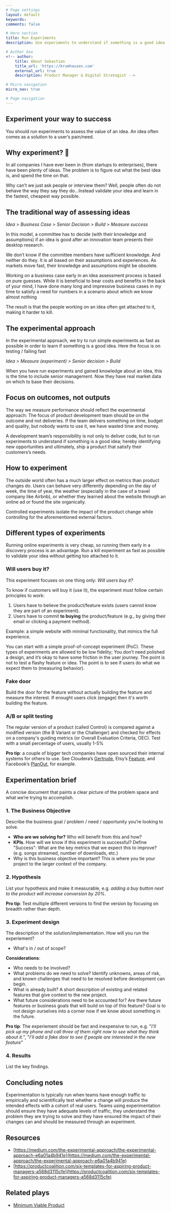 ```yaml
---
# Page settings
layout: default
keywords:
comments: false

# Hero section
title: Run Experiments
description: Use experiments to understand if something is a good idea (and learn from this understanding).

# Author box
<!-- author:
    title: About Sebastian
    title_url: 'https://krumhausen.com'
    external_url: true
    description: Product Manager & Digital Strategist -->

# Micro navigation
micro_nav: true

# Page navigation
---
```


## Experiment your way to success
You should run experiments to assess the value of an idea. An idea often comes as a solution to a user’s pain/need.



## Why experiment? 🔮
In all companies I have ever been in (from startups to enterprises), there have been plenty of ideas. The problem is to figure out what the best idea is, and spend the time on that.

Why can’t we just ask people or interview them? Well, people often do not behave the way they say they do…Instead validate your idea and learn in the fastest, cheapest way possible.

## The traditional way of assessing ideas
*Idea > Business Case > Senior Decision > Build > Measure success*

In this model, a committee has to decide (with their knowledge and assumptions) if an idea is good after an innovation team presents their desktop research.

We don’t know if the committee members have sufficient knowledge. And neither do they. It is all based on their assumptions and experiences. As markets move fast, their knowledge and assumptions might be obsolete.

Working on a business case early in an idea assessment process is based on pure guesses. While it is beneficial to bear costs and benefits in the back of your mind, I have done many long and impressive business cases in my time to satisfy a need for numbers in a scenario about which we know almost nothing

The result is that the people working on an idea often get attached to it, making it harder to kill.

## The experimental approach
In the experimental approach, we try to run simple experiments as fast as possible in order to learn if something is a good idea. Here the focus is on testing / failing fast

*Idea > Measure (experiment) > Senior decision > Build*

When you have run experiments and gained knowledge about an idea, this is the time to include senior management. Now they have real market data on which to base their decisions.

## Focus on outcomes, not outputs
The way we measure performance should reflect the experimental approach: The focus of product development team should be on the outcome and not deliveries. If the team delivers something on time, budget and quality, but nobody wants to use it, we have wasted time and money.

A development team’s responsibility is not only to deliver code, but to run experiments to understand if something is a good idea; hereby identifying new opportunities and ultimately, ship a product that satisfy their customers’s needs.



## How to experiment

The outside world often has a much larger effect on metrics than product changes do. Users can behave very differently depending on the day of week, the time of year, the weather (especially in the case of a travel company like Airbnb), or whether they learned about the website through an online ad or found the site organically. 

Controlled experiments isolate the impact of the product change while controlling for the aforementioned external factors.



## Different types of experiments
Running online experiments is very cheap, so running them early in a discovery process is an advantage. Run a kill experiment as fast as possible to validate your idea without getting too attached to it.

### Will users buy it?

This experiment focuses on one thing only: *Will users buy it?*

To know if customers will buy it (use it), the experiment must follow certain principles to work:

1. Users have to believe the product/feature exists (users cannot know they are part of an experiment).
1. Users have to commit **to buying** the product/feature (e.g., by giving their email or clicking a payment method).

Example: a simple website with minimal functionality, that mimics the full experience.

You can start with a simple proof-of-concept experiment (PoC). These types of experiments are allowed to be low fidelity; You don’t need polished a design, and it’s okay to have some friction in the user journey. The point is not to test a flashy feature or idea. The point is to see if users do what we expect them to (measuring behavior).



### Fake door

Build the door for the feature without actually building the feature and measure the interest. If enought users click (engage) then it's worth building the feature.



### A/B or split testing

The regular version of a product (called Control) is compared against a modified version (the B Variant or the Challenger) and checked for effects on a company's guiding metrics (or Overall Evaluation Criteria, OEC). Test with a small percentage of users, usually 1-5%



**Pro tip**: a couple of bigger tech companies have open sourced their internal systems for others to use. See Cloudera’s [Gertrude](https://github.com/cloudera/gertrude), Etsy’s [Feature](https://github.com/etsy/feature), and Facebook’s [PlanOut](http://facebook.github.io/planout/), for example.



##  Experimentation brief
A concise document that paints a clear picture of the problem space and what we’re trying to accomplish.



### 1. The Business Objective

Describe the business goal / problem / need / opportunity you’re looking to solve.
- **Who are we solving for?** Who will benefit from this and how?
- **KPIs**. How will we know if this experiment is successful? Define "Success": What are the key metrics that we expect this to improve? (e.g. songs streamed, number of downloads, etc.)
- Why is this business objective important? This is where you tie your project to the larger context of the company. 



### 2. Hypothesis

List your hypothesis and make it measurable, e.g. *adding a buy button next to the product will increase conversion by 20%*. 

**Pro tip**: Test multiple different versions to find the version by focusing on breadth rather than depth.



### 3. Experiment design
The description of the solution/implementation. How will you run the experiement?

- What's in / out of scope?



**Considerations**:
- Who needs to be involved?
- What problems do we need to solve? Identify unknowns, areas of risk, and known challenges that need to be resolved before development can begin.
- What is already built? A short description of existing and related features that give context to the new project.
- What future considerations need to be accounted for? Are there future features or business goals that will build on top of this feature? Goal is to not design ourselves into a corner now if we know about something in the future.



**Pro tip**: The experiement should be fast and inexpensive to run, e.g. "*I’ll pick up my phone and call three of them right now to see what they think about it.*", "*I'll add a fake door to see if people are interested in the new feature*" 



### 4. Results

List the key findings.



## Concluding notes
Experimentation is typically run when teams have enough traffic to empirically and scientifically test whether a change will produce the intended effects with a cohort of real users. Teams using experimentation should ensure they have adequate levels of traffic, they understand the problem they are trying to solve and they have ensured the impact of their changes can and should be measured through an experiment.




## Resources
- [https://medium.com/the-experimental-approach/the-experimental-approach-e6a01a4b941e](https://medium.com/the-experimental-approach/the-experimental-approach-e6a01a4b941e)
- [https://productcoalition.com/six-templates-for-aspiring-product-managers-a568d3115cfe](https://productcoalition.com/six-templates-for-aspiring-product-managers-a568d3115cfe)



## Related plays

- [Minimum Viable Product](/plays/mvp)